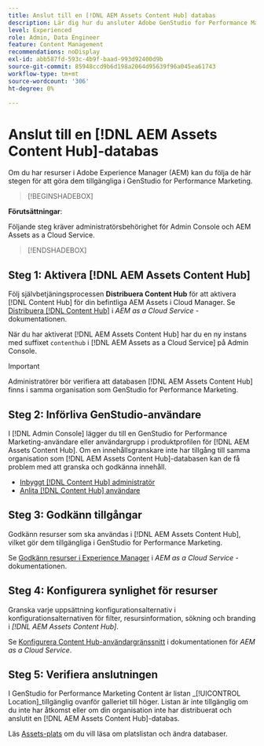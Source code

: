 ```yaml
---
title: Anslut till en [!DNL AEM Assets Content Hub] databas
description: Lär dig hur du ansluter Adobe GenStudio for Performance Marketing till en Adobe Experience Manager (AEM) [!DNL Content Hub] -databas och utnyttjar befintligt godkänt innehåll.
level: Experienced
role: Admin, Data Engineer
feature: Content Management
recommendations: noDisplay
exl-id: abb587fd-593c-4b9f-baad-993d92400d9b
source-git-commit: 85948ccd9b6d198a2064d95639f96a045ea61743
workflow-type: tm+mt
source-wordcount: '306'
ht-degree: 0%

---
```


# Anslut till en [!DNL AEM Assets Content Hub]-databas

Om du har resurser i Adobe Experience Manager (AEM) kan du följa de här stegen för att göra dem tillgängliga i GenStudio for Performance Marketing.

>[!BEGINSHADEBOX]

**Förutsättningar**:

Följande steg kräver administratörsbehörighet för Admin Console och AEM Assets as a Cloud Service.

>[!ENDSHADEBOX]

## Steg 1: Aktivera [!DNL AEM Assets Content Hub]

Följ självbetjäningsprocessen **Distribuera Content Hub** för att aktivera [!DNL Content Hub] för din befintliga AEM Assets i Cloud Manager. Se [Distribuera [!DNL Content Hub]](https://experienceleague.adobe.com/en/docs/experience-manager-cloud-service/content/assets/content-hub/deploy-content-hub) i _AEM as a Cloud Service_ -dokumentationen.

När du har aktiverat [!DNL AEM Assets Content Hub] har du en ny instans med suffixet `contenthub` i [!DNL AEM Assets as a Cloud Service] på Admin Console.

>[!IMPORTANT]
>
>Administratörer bör verifiera att databasen [!DNL AEM Assets Content Hub] finns i samma organisation som GenStudio for Performance Marketing.

## Steg 2: Införliva GenStudio-användare

I [!DNL Admin Console] lägger du till en GenStudio for Performance Marketing-användare eller användargrupp i produktprofilen för [!DNL AEM Assets Content Hub]. Om en innehållsgranskare inte har tillgång till samma organisation som [!DNL AEM Assets Content Hub]-databasen kan de få problem med att granska och godkänna innehåll.

- [Inbyggt [!DNL Content Hub] administratör](https://experienceleague.adobe.com/en/docs/experience-manager-cloud-service/content/assets/content-hub/deploy-content-hub#onboard-content-hub-administrator)
- [Anlita [!DNL Content Hub] användare](https://experienceleague.adobe.com/en/docs/experience-manager-cloud-service/content/assets/content-hub/deploy-content-hub#onboard-content-hub-users)

## Steg 3: Godkänn tillgångar

Godkänn resurser som ska användas i [!DNL AEM Assets Content Hub], vilket gör dem tillgängliga i GenStudio for Performance Marketing.

Se [Godkänn resurser i Experience Manager](https://experienceleague.adobe.com/en/docs/experience-manager-cloud-service/content/assets/dynamicmedia/dynamic-media-open-apis/approve-assets) i _AEM as a Cloud Service_ -dokumentationen.

## Steg 4: Konfigurera synlighet för resurser

Granska varje uppsättning konfigurationsalternativ i konfigurationsalternativen för filter, resursinformation, sökning och branding i _[!DNL AEM Assets Content Hub]_.

Se [Konfigurera Content Hub-användargränssnitt](https://experienceleague.adobe.com/en/docs/experience-manager-cloud-service/content/assets/content-hub/configure-content-hub-ui-options) i dokumentationen för _AEM as a Cloud Service_.

## Steg 5: Verifiera anslutningen

I GenStudio for Performance Marketing Content är listan _[!UICONTROL Location]_tillgänglig ovanför galleriet till höger. Listan är inte tillgänglig om du inte har åtkomst eller om din organisation inte har distribuerat och anslutit en [!DNL AEM Assets Content Hub]-databas.

Läs [Assets-plats](manage-assets.md#assets-location) om du vill läsa om platslistan och ändra databaser.
